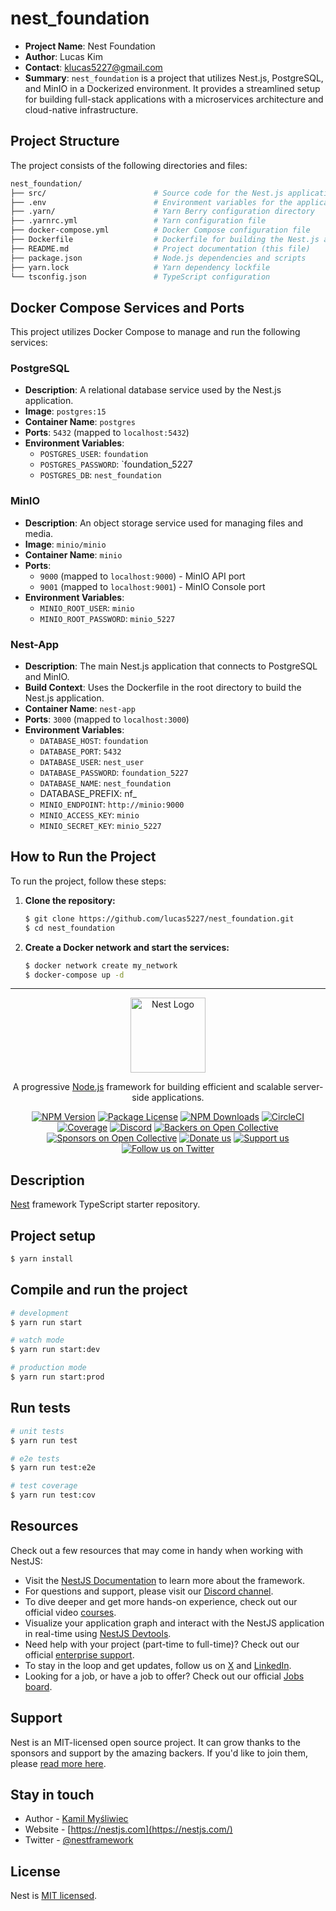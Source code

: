 # nest_foundation

- **Project Name**: Nest Foundation
- **Author**: Lucas Kim
- **Contact**: [klucas5227@gmail.com](mailto:klucas5227@gmail.com)
- **Summary**: `nest_foundation` is a project that utilizes Nest.js, PostgreSQL, and MinIO in a Dockerized environment. It provides a streamlined setup for building full-stack applications with a microservices architecture and cloud-native infrastructure.

## Project Structure

The project consists of the following directories and files:

```bash
nest_foundation/
├── src/                        # Source code for the Nest.js application
├── .env                        # Environment variables for the application
├── .yarn/                      # Yarn Berry configuration directory
├── .yarnrc.yml                 # Yarn configuration file
├── docker-compose.yml          # Docker Compose configuration file
├── Dockerfile                  # Dockerfile for building the Nest.js application
├── README.md                   # Project documentation (this file)
├── package.json                # Node.js dependencies and scripts
├── yarn.lock                   # Yarn dependency lockfile
└── tsconfig.json               # TypeScript configuration
```


## Docker Compose Services and Ports

This project utilizes Docker Compose to manage and run the following services:

### PostgreSQL
- **Description**: A relational database service used by the Nest.js application.
- **Image**: `postgres:15`
- **Container Name**: `postgres`
- **Ports**: `5432` (mapped to `localhost:5432`)
- **Environment Variables**:
    - `POSTGRES_USER`: `foundation`
    - `POSTGRES_PASSWORD`: `foundation_5227
    - `POSTGRES_DB`: `nest_foundation`

### MinIO
- **Description**: An object storage service used for managing files and media.
- **Image**: `minio/minio`
- **Container Name**: `minio`
- **Ports**:
    - `9000` (mapped to `localhost:9000`) - MinIO API port
    - `9001` (mapped to `localhost:9001`) - MinIO Console port
- **Environment Variables**:
    - `MINIO_ROOT_USER`: `minio`
    - `MINIO_ROOT_PASSWORD`: `minio_5227`

### Nest-App
- **Description**: The main Nest.js application that connects to PostgreSQL and MinIO.
- **Build Context**: Uses the Dockerfile in the root directory to build the Nest.js application.
- **Container Name**: `nest-app`
- **Ports**: `3000` (mapped to `localhost:3000`)
- **Environment Variables**:
    - `DATABASE_HOST`: `foundation`
    - `DATABASE_PORT`: `5432`
    - `DATABASE_USER`: `nest_user`
    - `DATABASE_PASSWORD`: `foundation_5227`
    - `DATABASE_NAME`: `nest_foundation`
    -  DATABASE_PREFIX: nf_
    - `MINIO_ENDPOINT`: `http://minio:9000`
    - `MINIO_ACCESS_KEY`: `minio`
    - `MINIO_SECRET_KEY`: `minio_5227`

## How to Run the Project

To run the project, follow these steps:

1. **Clone the repository:**

   ```bash
   $ git clone https://github.com/lucas5227/nest_foundation.git
   $ cd nest_foundation
   ```
1. **Create a Docker network and start the services:**

   ```bash
   $ docker network create my_network
   $ docker-compose up -d
   ```



---
<p align="center">
  <a href="http://nestjs.com/" target="blank"><img src="https://nestjs.com/img/logo-small.svg" width="120" alt="Nest Logo" /></a>
</p>

[circleci-image]: https://img.shields.io/circleci/build/github/nestjs/nest/master?token=abc123def456
[circleci-url]: https://circleci.com/gh/nestjs/nest

  <p align="center">A progressive <a href="http://nodejs.org" target="_blank">Node.js</a> framework for building efficient and scalable server-side applications.</p>
    <p align="center">
<a href="https://www.npmjs.com/~nestjscore" target="_blank"><img src="https://img.shields.io/npm/v/@nestjs/core.svg" alt="NPM Version" /></a>
<a href="https://www.npmjs.com/~nestjscore" target="_blank"><img src="https://img.shields.io/npm/l/@nestjs/core.svg" alt="Package License" /></a>
<a href="https://www.npmjs.com/~nestjscore" target="_blank"><img src="https://img.shields.io/npm/dm/@nestjs/common.svg" alt="NPM Downloads" /></a>
<a href="https://circleci.com/gh/nestjs/nest" target="_blank"><img src="https://img.shields.io/circleci/build/github/nestjs/nest/master" alt="CircleCI" /></a>
<a href="https://coveralls.io/github/nestjs/nest?branch=master" target="_blank"><img src="https://coveralls.io/repos/github/nestjs/nest/badge.svg?branch=master#9" alt="Coverage" /></a>
<a href="https://discord.gg/G7Qnnhy" target="_blank"><img src="https://img.shields.io/badge/discord-online-brightgreen.svg" alt="Discord"/></a>
<a href="https://opencollective.com/nest#backer" target="_blank"><img src="https://opencollective.com/nest/backers/badge.svg" alt="Backers on Open Collective" /></a>
<a href="https://opencollective.com/nest#sponsor" target="_blank"><img src="https://opencollective.com/nest/sponsors/badge.svg" alt="Sponsors on Open Collective" /></a>
  <a href="https://paypal.me/kamilmysliwiec" target="_blank"><img src="https://img.shields.io/badge/Donate-PayPal-ff3f59.svg" alt="Donate us"/></a>
    <a href="https://opencollective.com/nest#sponsor"  target="_blank"><img src="https://img.shields.io/badge/Support%20us-Open%20Collective-41B883.svg" alt="Support us"></a>
  <a href="https://twitter.com/nestframework" target="_blank"><img src="https://img.shields.io/twitter/follow/nestframework.svg?style=social&label=Follow" alt="Follow us on Twitter"></a>
</p>
  <!--[![Backers on Open Collective](https://opencollective.com/nest/backers/badge.svg)](https://opencollective.com/nest#backer)
  [![Sponsors on Open Collective](https://opencollective.com/nest/sponsors/badge.svg)](https://opencollective.com/nest#sponsor)-->

## Description

[Nest](https://github.com/nestjs/nest) framework TypeScript starter repository.

## Project setup

```bash
$ yarn install
```

## Compile and run the project

```bash
# development
$ yarn run start

# watch mode
$ yarn run start:dev

# production mode
$ yarn run start:prod
```

## Run tests

```bash
# unit tests
$ yarn run test

# e2e tests
$ yarn run test:e2e

# test coverage
$ yarn run test:cov
```

## Resources

Check out a few resources that may come in handy when working with NestJS:

- Visit the [NestJS Documentation](https://docs.nestjs.com) to learn more about the framework.
- For questions and support, please visit our [Discord channel](https://discord.gg/G7Qnnhy).
- To dive deeper and get more hands-on experience, check out our official video [courses](https://courses.nestjs.com/).
- Visualize your application graph and interact with the NestJS application in real-time using [NestJS Devtools](https://devtools.nestjs.com).
- Need help with your project (part-time to full-time)? Check out our official [enterprise support](https://enterprise.nestjs.com).
- To stay in the loop and get updates, follow us on [X](https://x.com/nestframework) and [LinkedIn](https://linkedin.com/company/nestjs).
- Looking for a job, or have a job to offer? Check out our official [Jobs board](https://jobs.nestjs.com).

## Support

Nest is an MIT-licensed open source project. It can grow thanks to the sponsors and support by the amazing backers. If you'd like to join them, please [read more here](https://docs.nestjs.com/support).

## Stay in touch

- Author - [Kamil Myśliwiec](https://twitter.com/kammysliwiec)
- Website - [https://nestjs.com](https://nestjs.com/)
- Twitter - [@nestframework](https://twitter.com/nestframework)

## License

Nest is [MIT licensed](https://github.com/nestjs/nest/blob/master/LICENSE).
